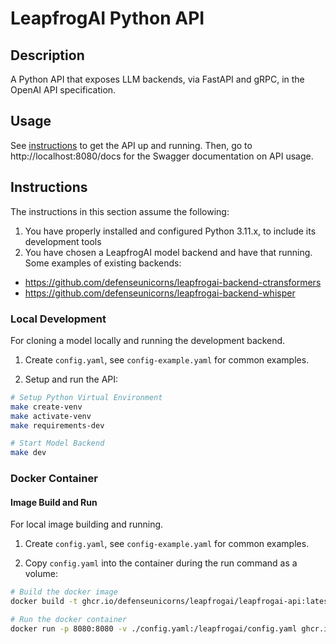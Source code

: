 # LeapfrogAI Python API

## Description

A Python API that exposes LLM backends, via FastAPI and gRPC, in the OpenAI API specification.

## Usage

See [instructions](#instructions) to get the API up and running. Then, go to http://localhost:8080/docs for the Swagger documentation on API usage.

## Instructions

The instructions in this section assume the following:

1. You have properly installed and configured Python 3.11.x, to include its development tools
2. You have chosen a LeapfrogAI model backend and have that running. Some examples of existing backends:

- https://github.com/defenseunicorns/leapfrogai-backend-ctransformers
- https://github.com/defenseunicorns/leapfrogai-backend-whisper

### Local Development

For cloning a model locally and running the development backend.

1. Create `config.yaml`, see `config-example.yaml` for common examples.

2. Setup and run the API:

```bash
# Setup Python Virtual Environment
make create-venv
make activate-venv
make requirements-dev

# Start Model Backend
make dev
```

### Docker Container

#### Image Build and Run

For local image building and running.

1. Create `config.yaml`, see `config-example.yaml` for common examples.

2. Copy `config.yaml` into the container during the run command as a volume:

```bash
# Build the docker image
docker build -t ghcr.io/defenseunicorns/leapfrogai/leapfrogai-api:latest .

# Run the docker container
docker run -p 8080:8080 -v ./config.yaml:/leapfrogai/config.yaml ghcr.io/defenseunicorns/leapfrogai/leapfrogai-api:latest
```